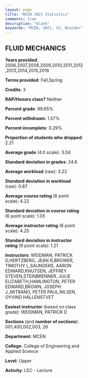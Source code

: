 ```yaml
---
layout: page
title: "MCEN 3021 Statistics"
comments: true
description: "blank"
keywords: "MCEN, 3021, CU, Boulder"
--- 
```

<head>
<script src="https://ajax.googleapis.com/ajax/libs/jquery/2.1.3/jquery.min.js"></script>
<script src="https://dl.dropboxusercontent.com/s/pc42nxpaw1ea4o9/highcharts.js?dl=0"></script>
<!-- <script src="../assets/js/highcharts.js"></script> -->
<style type="text/css">@font-face {
	font-family: "Bebas Neue";
	src: url(https://www.filehosting.org/file/details/544349/BebasNeue%20Regular.otf) format("opentype");
	}
	h1.Bebas { 
		font-family: "Bebas Neue", Verdana, Tahoma;
	}
</style>
</head>
<body>
	<div id="container" style="float: right; width: 45%; height: 88%; margin-left: 2.5%; margin-right: 2.5%;"></div>
	<script language="JavaScript">
		$(document).ready(function() {
		var chart = {type: 'column'};
		var title = {text: 'Grade Distribution'};
		var xAxis = {categories: ['A','B','C','D','F'],crosshair: true};
		var yAxis = {min: 0,title: {text: 'Percentage'}};
		var tooltip = {headerFormat: '<center><b><span style="font-size:20px">{point.key}</span></b></center>',
		               pointFormat: '<td style="padding:0"><b>{point.y:.1f}%</b></td>',
		               footerFormat: '</table>',shared: true,useHTML: true};
		var plotOptions = {column: {pointPadding: 0.0,borderWidth: 0}};  
		var credits = {enabled: false};var series= [{name: 'Percent',data: [35.99,38.65,21.98,2.17,1.21,]}];
		var json = {};
		json.chart = chart;
		json.title = title;
		json.tooltip = tooltip;
		json.xAxis = xAxis;
		json.yAxis = yAxis;  
		json.series = series;
		json.plotOptions = plotOptions;  
		json.credits = credits;
		$('#container').highcharts(json);
	});
	</script>
</body>
			   
## FLUID MECHANICS

**Years provided**: 2006,2007,2008,2009,2010,2011,2012,2013,2014,2015,2016

**Terms provided**: Fall,Spring

**Credits**: 3

**RAP/Honors class?** Neither

**Percent grade**: 99.65%

**Percent withdrawn**: 1.57%

**Percent incomplete**: 0.29%

**Proportion of students who dropped**: 2.21

**Average grade** (4.0 scale): 3.04

**Standard deviation in grades**: 24.6

**Average workload** (raw): 3.22

**Standard deviation in workload** (raw): 0.87

**Average course rating** (6 point scale): 4.22

**Standard deviation in course rating** (6 point scale): 1.05

**Average instructor rating** (6 point scale): 4.25

**Standard deviation in instructor rating** (6 point scale): 1.21

**Instructors**: WEIDMAN, PATRICK D,HERTZBERG, JEAN R,BROWER, TIMOTHY L,SAUNDERS, AARON EDWARD,KNUTSEN, JEFFREY STEVEN,STEINBRENNER, JULIE ELIZABETH,HAMLINGTON, PETER EDWARD,BROWN, JOSEPH J.,MITRANO, PETER PAUL,NILSEN, OYVIND HALLENSTVET

**Easiest instructor** (based on class grade): WEIDMAN, PATRICK D

**Sections** (and **number of sections**): 001,400,002,003, 26

**Department**: MCEN

**College**: College of Engineering and Applied Science

**Level**: Upper

**Activity**: LEC - Lecture